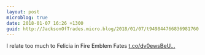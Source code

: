 ```yaml
---
layout: post
microblog: true
date: 2018-01-07 16:26 +1300
guid: http://JacksonOfTrades.micro.blog/2018/01/07/t949844766836981760.html
---
```

I relate too much to Felicia in Fire Emblem Fates [t.co/dv0ewsBeU...](https://t.co/dv0ewsBeU5)

